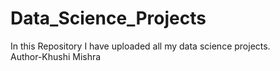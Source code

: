 # Data_Science_Projects
In this Repository I have uploaded all my data science projects.<br>
Author-Khushi Mishra
